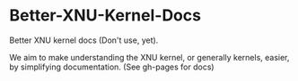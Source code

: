 # Better-XNU-Kernel-Docs
Better XNU kernel docs (Don't use, yet).

We aim to make understanding the XNU kernel, or generally kernels, easier, by simplifying documentation.
(See gh-pages for docs)
